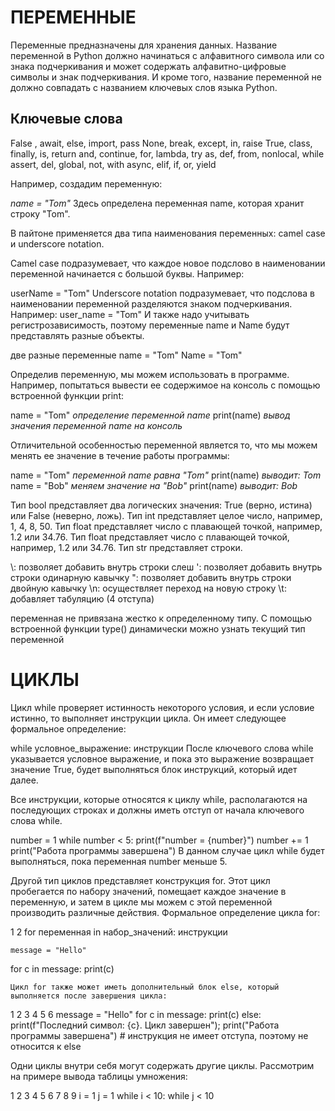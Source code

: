 # ПЕРЕМЕННЫЕ

Переменные предназначены для хранения данных. Название переменной в Python должно начинаться с алфавитного символа или со знака подчеркивания и может содержать алфавитно-цифровые символы и знак подчеркивания. И кроме того, название переменной не должно совпадать с названием ключевых слов языка Python.

## Ключевые слова

False ,      await,      else,       import,     pass
None,       break,      except,     in,         raise
True,       class,      finally,    is,         return
and,        continue,   for,        lambda,     try
as,         def,        from,       nonlocal,   while
assert,     del,        global,     not,        with
async,      elif,       if,         or,         yield

Например, создадим переменную:

*name = "Tom"*
Здесь определена переменная name, которая хранит строку "Tom".

В пайтоне применяется два типа наименования переменных: camel case и underscore notation.

Camel case подразумевает, что каждое новое подслово в наименовании переменной начинается с большой буквы. Например:

userName = "Tom"
Underscore notation подразумевает, что подслова в наименовании переменной разделяются знаком подчеркивания. Например:
user_name = "Tom"
И также надо учитывать регистрозависимость, поэтому переменные name и Name будут представлять разные объекты.

две разные переменные
name = "Tom"
Name = "Tom"

Определив переменную, мы можем использовать в программе. Например, попытаться вывести ее содержимое на консоль с помощью встроенной функции print:

name = "Tom"  *определение переменной name*
print(name)   *вывод значения переменной name на консоль*

Отличительной особенностью переменной является то, что мы можем менять ее значение в течение работы программы:

name = "Tom"   *переменной name равна "Tom"*
print(name)    *выводит: Tom*
name = "Bob"  *меняем значение на "Bob"*
print(name)   *выводит: Bob*

Тип bool представляет два логических значения: True (верно, истина) или False (неверно, ложь).
Тип int представляет целое число, например, 1, 4, 8, 50.
Тип float представляет число с плавающей точкой, например, 1.2 или 34.76.
Тип float представляет число с плавающей точкой, например, 1.2 или 34.76.
Тип str представляет строки.


\\: позволяет добавить внутрь строки слеш
\': позволяет добавить внутрь строки одинарную кавычку
\": позволяет добавить внутрь строки двойную кавычку
\n: осуществляет переход на новую строку
\t: добавляет табуляцию (4 отступа)

переменная не привязана жестко к определенному типу.
С помощью встроенной функции type() динамически можно узнать текущий тип переменной

# ЦИКЛЫ

Цикл while проверяет истинность некоторого условия, и если условие истинно, то выполняет инструкции цикла. Он имеет следующее формальное определение:

while условное_выражение:
   инструкции
После ключевого слова while указывается условное выражение, и пока это выражение возвращает значение True, будет выполняться блок инструкций, который идет далее.

Все инструкции, которые относятся к циклу while, располагаются на последующих строках и должны иметь отступ от начала ключевого слова while.

number = 1
 while number < 5:
    print(f"number = {number}")
    number += 1
print("Работа программы завершена")
В данном случае цикл while будет выполняться, пока переменная number меньше 5.

Другой тип циклов представляет конструкция for. Этот цикл пробегается по набору значений, помещает каждое значение в переменную, и затем в цикле мы можем с этой переменной производить различные действия. Формальное определение цикла for:

1
2
for переменная in набор_значений:
    инструкции
    
    message = "Hello"
 
for c in message:
    print(c)
    
    Цикл for также может иметь дополнительный блок else, который выполняется после завершения цикла:

1
2
3
4
5
6
message = "Hello"
for c in message:
    print(c)
else:
    print(f"Последний символ: {c}. Цикл завершен");
print("Работа программы завершена")  # инструкция не имеет отступа, поэтому не относится к else

Одни циклы внутри себя могут содержать другие циклы. Рассмотрим на примере вывода таблицы умножения:

1
2
3
4
5
6
7
8
9
i = 1
j = 1
while i < 10:
    while j < 10
